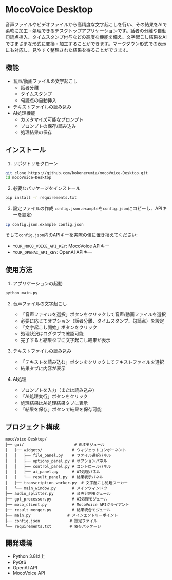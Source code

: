 # MocoVoice Desktop

音声ファイルやビデオファイルから高精度な文字起こしを行い、その結果をAIで柔軟に加工・処理できるデスクトップアプリケーションです。話者の分離や自動句読点挿入、タイムスタンプ付与などの高度な機能を備え、文字起こし結果をAIでさまざまな形式に変換・加工することができます。マークダウン形式での表示にも対応し、見やすく整理された結果を得ることができます。

## 機能

- 音声/動画ファイルの文字起こし
  - 話者分離
  - タイムスタンプ
  - 句読点の自動挿入
- テキストファイルの読み込み
- AI処理機能
  - カスタマイズ可能なプロンプト
  - プロンプトの保存/読み込み
  - 処理結果の保存

## インストール

1. リポジトリをクローン
```bash
git clone https://github.com/kokonerumia/mocoVoice-Desktop.git
cd mocoVoice-Desktop
```

2. 必要なパッケージをインストール
```bash
pip install -r requirements.txt
```

3. 設定ファイルの作成
`config.json.example`を`config.json`にコピーし、APIキーを設定:
```bash
cp config.json.example config.json
```

そして`config.json`内のAPIキーを実際の値に置き換えてください:
- `YOUR_MOCO_VOICE_API_KEY`: MocoVoice APIキー
- `YOUR_OPENAI_API_KEY`: OpenAI APIキー

## 使用方法

1. アプリケーションの起動
```bash
python main.py
```

2. 音声ファイルの文字起こし
   - 「音声ファイルを選択」ボタンをクリックして音声/動画ファイルを選択
   - 必要に応じてオプション（話者分離、タイムスタンプ、句読点）を設定
   - 「文字起こし開始」ボタンをクリック
   - 処理状況はログタブで確認可能
   - 完了すると結果タブに文字起こし結果が表示

3. テキストファイルの読み込み
   - 「テキストを読み込む」ボタンをクリックしてテキストファイルを選択
   - 結果タブに内容が表示

4. AI処理
   - プロンプトを入力（または読み込み）
   - 「AI処理実行」ボタンをクリック
   - 処理結果はAI処理結果タブに表示
   - 「結果を保存」ボタンで結果を保存可能

## プロジェクト構成

```
mocoVoice-Desktop/
├── gui/                      # GUIモジュール
│   ├── widgets/             # ウィジェットコンポーネント
│   │   ├── file_panel.py    # ファイル選択パネル
│   │   ├── options_panel.py # オプションパネル
│   │   ├── control_panel.py # コントロールパネル
│   │   ├── ai_panel.py      # AI処理パネル
│   │   └── result_panel.py  # 結果表示パネル
│   ├── transcription_worker.py  # 文字起こし処理ワーカー
│   └── main_window.py       # メインウィンドウ
├── audio_splitter.py        # 音声分割モジュール
├── gpt_processor.py         # AI処理モジュール
├── moco_client.py           # MocoVoice APIクライアント
├── result_merger.py         # 結果統合モジュール
├── main.py                # メインエントリーポイント
├── config.json             # 設定ファイル
└── requirements.txt        # 依存パッケージ
```

## 開発環境

- Python 3.8以上
- PyQt6
- OpenAI API
- MocoVoice API
